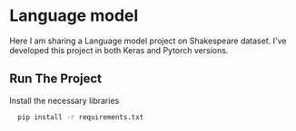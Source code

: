 # Language model
Here I am sharing a Language model project on Shakespeare dataset.
I've developed this project in both Keras and Pytorch versions.



## Run The Project

Install the necessary libraries

```bash
  pip install -r requirements.txt
```


